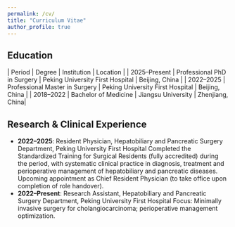 ```yaml
---
permalink: /cv/
title: "Curriculum Vitae"
author_profile: true
---
```


## Education
| Period       | Degree                         | Institution                         | Location       |
| 2025–Present | Professional PhD in Surgery    | Peking University First Hospital    | Beijing, China |
| 2022–2025    | Professional Master in Surgery | Peking University First Hospital    | Beijing, China |
| 2018–2022    | Bachelor of Medicine           | Jiangsu University                  | Zhenjiang, China|


## Research & Clinical Experience
- **2022–2025**: Resident Physician, Hepatobiliary and Pancreatic Surgery Department, Peking University First Hospital
  Completed the Standardized Training for Surgical Residents (fully accredited) during the period, with systematic clinical practice in diagnosis, treatment and perioperative      management of hepatobiliary and pancreatic diseases. Upcoming appointment as Chief Resident Physician (to take office upon completion of role handover).
- **2022–Present**: Research Assistant, Hepatobiliary and Pancreatic Surgery Department, Peking University First Hospital
  Focus: Minimally invasive surgery for cholangiocarcinoma; perioperative management optimization.
